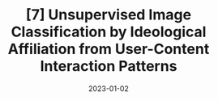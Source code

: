 ---
title: "[7] Unsupervised Image Classification by Ideological Affiliation from User-Content Interaction Patterns"
collection: publications
permalink: /publication/classification
date: 2023-01-02
venue: 'ICWSM workshop 2023'
paperurl: ''
citation: 'Xinyi Liu, Jinning Li, Dachun Sun, Ruijie Wang, Tarek Abdelzaher, Matt Brown, Anthony Barricelli, Matthias Kirchner, Arslan Basharat. (2023). &quot;Unsupervised Image Classification by Ideological Affiliation from User-Content Interaction Patterns.&quot; <i>ICWSM workshop 2023</i>.'
---